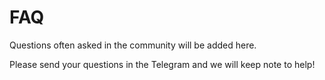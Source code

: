 # FAQ

Questions often asked in the community will be added here.

Please send your questions in the Telegram and we will keep note to help!
